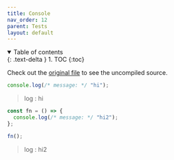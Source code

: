 ```yaml
---
title: Console
nav_order: 12
parent: Tests
layout: default
---
```


<details open markdown="block">
  <summary>
    Table of contents
  </summary>
  {: .text-delta }
1. TOC
{:toc}
</details>

Check out the [original file](https://github.com/lucasavila00/eval-md/tree/main/eval-mds/tests/console.md) to see the uncompiled source.

```ts
console.log(/* message: */ "hi");
```

> log : hi

```ts
const fn = () => {
  console.log(/* message: */ "hi2");
};
```

```ts
fn();
```

> log : hi2
